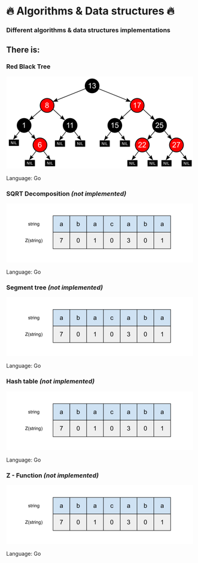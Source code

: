 # 🔥 Algorithms & Data structures 🔥

### Different algorithms & data structures implementations

##  There is:

### Red Black Tree

<img src="/docs/red-black-tree.png" width="500">

Language: Go

### SQRT Decomposition *(not implemented)*

<img src="/docs/z-function.png" width="500">

Language: Go

### Segment tree *(not implemented)*

<img src="/docs/z-function.png" width="500">

Language: Go

### Hash table *(not implemented)*

<img src="/docs/z-function.png" width="500">

Language: Go

### Z - Function *(not implemented)*

<img src="/docs/z-function.png" width="500">

Language: Go



